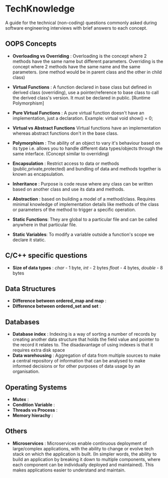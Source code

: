 # TechKnowledge
A guide for the technical (non-coding) questions commonly asked during software engineering interviews with brief answers to each concept.

## OOPS Concepts
* **Overloading vs Overriding** : Overloading is the concept where 2 methods have the same name but different parameters. Overriding is the concept where 2 methods have the same name and the same parameters. (one method would be in parent class and the other in child class)

* **Virtual Functions** : A function declared in base class but defined in derived class (overriding), use a pointer/reference to base class to call the derived class's version. It must be declared in public. [Runtime Polymorphism]

* **Pure Virtual Functions** : A pure virtual function doesn't have an implementation, just a declaration. Example: virtual void show() = 0;

* **Virtual vs Abstract Functions**
Virtual functions have an implementation whereas abstract functions don't in the base class.

* **Polymorphism** : The ability of an object to vary it's behaviour based on its type i.e. allows you to handle different data types/objects through the same interface. (Concept similar to overriding)

* **Encapsulation** : Restrict access to data or methods (public,private,protected) and bundling of data and methods together is known as encapsulation.

* **Inheritance** : Purpose is code reuse where any class can be written based on another class and use its data and methods.

* **Abstraction** : based on building a model of a method/class. Requires minimal knowledge of implementation details like methods of the class or parameters of the method to trigger a specific operation.

* **Static Functions**: They are global to a particular file and can be called anywhere in that particular file.

* **Static Variables**: To modify a variable outside a function's scope we declare it static. 

## C/C++ specific questions
* **Size of data types** : *char* - 1 byte, *int* - 2 bytes *float* - 4 bytes, *double* - 8 bytes

## Data Structures
* **Difference between ordered_map and map** :
* **Difference between ordered_set and set** :

## Databases
* **Database index** : Indexing is a way of sorting a number of records by creating another data structure that holds the field value and pointer to the record it relates to. The disadavantage of using indexes is that it requires extra disk space
* **Data warehousing** : Aggregation of data from multiple sources to make a central repository of information that can be analysed to make informed decisions or for other purposes of data usage by an organisation. 

## Operating Systems
* **Mutex** :  
* **Condition Variable** :
* **Threads vs Process** :
* **Memory hierachy** :


## Others
* **Microservices** : Microservices enable continuous deployment of large/complex applications, with the ability to change or evolve tech stack on which the application is built. (In simpler words, the ability to build an application by breaking it down to multiple components, where each component can be individually deployed and maintained).
This makes applications easier to understand and maintain.